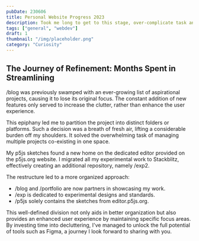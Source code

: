 ```yaml
---
pubDate: 230606
title: Personal Website Progress 2023
description: Took me long to get to this stage, over-complicate task and stage fright procrastinate. At least its up now.
tags: ["general", "webdev"]
draft: 1
thumbnail: "/img/placeholder.png" 
category: "Curiosity"
---
```


## The Journey of Refinement: Months Spent in Streamlining

/blog was previously swamped with an ever-growing list of aspirational projects, causing it to lose its original focus. The constant addition of new features only served to increase the clutter, rather than enhance the user experience.

This epiphany led me to partition the project into distinct folders or platforms. Such a decision was a breath of fresh air, lifting a considerable burden off my shoulders. It solved the overwhelming task of managing multiple projects co-existing in one space.

My p5js sketches found a new home on the dedicated editor provided on the p5js.org website. I migrated all my experimental work to Stackblitz, effectively creating an additional repository, namely /exp2.

The restructure led to a more organized approach:

- /blog and /portfolio are now partners in showcasing my work.
- /exp is dedicated to experimental designs and standards.
- /p5js solely contains the sketches from editor.p5js.org.

This well-defined division not only aids in better organization but also provides an enhanced user experience by maintaining specific focus areas. By investing time into decluttering, I've managed to unlock the full potential of tools such as Figma, a journey I look forward to sharing with you.